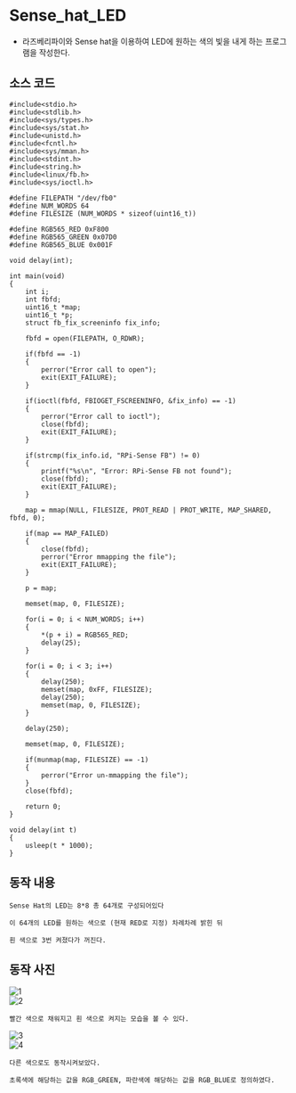 # Sense_hat_LED

* 라즈베리파이와 Sense hat을 이용하여 LED에 원하는 색의 빛을 내게 하는 프로그램을 작성한다.

## 소스 코드
```
#include<stdio.h>
#include<stdlib.h>
#include<sys/types.h>
#include<sys/stat.h>
#include<unistd.h>
#include<fcntl.h>
#include<sys/mman.h>
#include<stdint.h>
#include<string.h>
#include<linux/fb.h>
#include<sys/ioctl.h>

#define FILEPATH "/dev/fb0"
#define NUM_WORDS 64
#define FILESIZE (NUM_WORDS * sizeof(uint16_t))

#define RGB565_RED 0xF800
#define RGB565_GREEN 0x07D0
#define RGB565_BLUE 0x001F

void delay(int);

int main(void)
{
	int i;
	int fbfd;
	uint16_t *map;
	uint16_t *p;
	struct fb_fix_screeninfo fix_info;

	fbfd = open(FILEPATH, O_RDWR);

	if(fbfd == -1)
	{
		perror("Error call to open");
		exit(EXIT_FAILURE);
	}

	if(ioctl(fbfd, FBIOGET_FSCREENINFO, &fix_info) == -1)
	{
		perror("Error call to ioctl");
		close(fbfd);
		exit(EXIT_FAILURE);
	}

	if(strcmp(fix_info.id, "RPi-Sense FB") != 0)
	{
		printf("%s\n", "Error: RPi-Sense FB not found");
		close(fbfd);
		exit(EXIT_FAILURE);
	}

	map = mmap(NULL, FILESIZE, PROT_READ | PROT_WRITE, MAP_SHARED, fbfd, 0);

	if(map == MAP_FAILED)
	{
		close(fbfd);
		perror("Error mmapping the file");
		exit(EXIT_FAILURE);
	}

	p = map;

	memset(map, 0, FILESIZE);

	for(i = 0; i < NUM_WORDS; i++)
	{
		*(p + i) = RGB565_RED;
		delay(25);
	}

	for(i = 0; i < 3; i++)
	{
		delay(250);
		memset(map, 0xFF, FILESIZE);
		delay(250);
		memset(map, 0, FILESIZE);
	}
	
	delay(250);
	
	memset(map, 0, FILESIZE);

	if(munmap(map, FILESIZE) == -1)
	{
		perror("Error un-mmapping the file");
	}
	close(fbfd);

	return 0;
}

void delay(int t)
{
	usleep(t * 1000);
}
```

## 동작 내용
```
Sense Hat의 LED는 8*8 총 64개로 구성되어있다

이 64개의 LED를 원하는 색으로 (현재 RED로 지정) 차례차례 밝힌 뒤

흰 색으로 3번 켜졌다가 꺼진다.
```

## 동작 사진
![1](https://user-images.githubusercontent.com/28796089/100021692-3c950980-2e25-11eb-9953-9af866943e99.jpg)  
![2](https://user-images.githubusercontent.com/28796089/100021697-3dc63680-2e25-11eb-9feb-f2684b143f4c.jpg)
```
빨간 색으로 채워지고 흰 색으로 켜지는 모습을 볼 수 있다.
```
![3](https://user-images.githubusercontent.com/28796089/100021760-546c8d80-2e25-11eb-8732-fe17556c05ea.jpg)  
![4](https://user-images.githubusercontent.com/28796089/100021763-559dba80-2e25-11eb-9286-e44581899194.jpg)
```
다른 색으로도 동작시켜보았다.

초록색에 해당하는 값을 RGB_GREEN, 파란색에 해당하는 값을 RGB_BLUE로 정의하였다.
```


